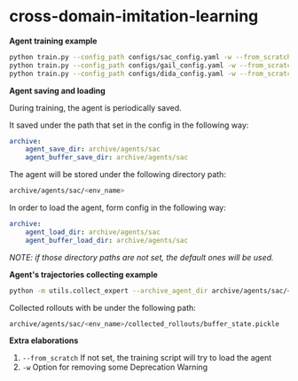 # cross-domain-imitation-learning

**Agent training example**
```bash
python train.py --config_path configs/sac_config.yaml -w --from_scratch
python train.py --config_path configs/gail_config.yaml -w --from_scratch
python train.py --config_path configs/dida_config.yaml -w --from_scratch
```

**Agent saving and loading**

During training, the agent is periodically saved.

It saved under the path that set in the config in the following way:
```yaml
archive:
    agent_save_dir: archive/agents/sac
    agent_buffer_save_dir: archive/agents/sac
```
The agent will be stored under the following directory path:
```bash
archive/agents/sac/<env_name>
```

In order to load the agent, form config in the following way:
```yaml
archive:
    agent_load_dir: archive/agents/sac
    agent_buffer_load_dir: archive/agents/sac
```

*NOTE: if those directory paths are not set, the default ones will be used.*

**Agent's trajectories collecting example**
```bash
python -m utils.collect_expert --archive_agent_dir archive/agents/sac/<env_name> --num_episodes 5
```
Collected rollouts with be under the following path:
```bash
archive/agents/sac/<env_name>/collected_rollouts/buffer_state.pickle
```

**Extra elaborations**
1. `--from_scratch`
   If not set,  the training script will try to load the agent
2. `-w`
   Option for removing some Deprecation Warning